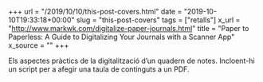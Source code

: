+++
url = "/2019/10/10/this-post-covers.html"
date = "2019-10-10T19:33:18+00:00"
slug = "this-post-covers"
tags = ["retalls"]
x_url = "http://www.markwk.com/digitalize-paper-journals.html"
title = "Paper to Paperless: A Guide to Digitalizing Your Journals with a Scanner App"
x_source = ""
+++

Els aspectes pràctics de la digitalització d’un quadern de notes. Incloent-hi un script per a afegir una taula de continguts a un PDF.
